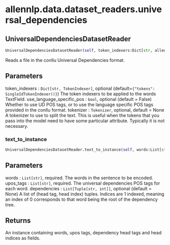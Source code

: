 # allennlp.data.dataset_readers.universal_dependencies

## UniversalDependenciesDatasetReader
```python
UniversalDependenciesDatasetReader(self, token_indexers:Dict[str, allennlp.data.token_indexers.token_indexer.TokenIndexer]=None, use_language_specific_pos:bool=False, tokenizer:allennlp.data.tokenizers.tokenizer.Tokenizer=None, lazy:bool=False) -> None
```

Reads a file in the conllu Universal Dependencies format.

Parameters
----------
token_indexers : ``Dict[str, TokenIndexer]``, optional (default=``{"tokens": SingleIdTokenIndexer()}``)
    The token indexers to be applied to the words TextField.
use_language_specific_pos : ``bool``, optional (default = False)
    Whether to use UD POS tags, or to use the language specific POS tags
    provided in the conllu format.
tokenizer : ``Tokenizer``, optional, default = None
    A tokenizer to use to split the text. This is useful when the tokens that you pass
    into the model need to have some particular attribute. Typically it is not necessary.

### text_to_instance
```python
UniversalDependenciesDatasetReader.text_to_instance(self, words:List[str], upos_tags:List[str], dependencies:List[Tuple[str, int]]=None) -> allennlp.data.instance.Instance
```

Parameters
----------
words : ``List[str]``, required.
    The words in the sentence to be encoded.
upos_tags : ``List[str]``, required.
    The universal dependencies POS tags for each word.
dependencies : ``List[Tuple[str, int]]``, optional (default = None)
    A list of  (head tag, head index) tuples. Indices are 1 indexed,
    meaning an index of 0 corresponds to that word being the root of
    the dependency tree.

Returns
-------
An instance containing words, upos tags, dependency head tags and head
indices as fields.

